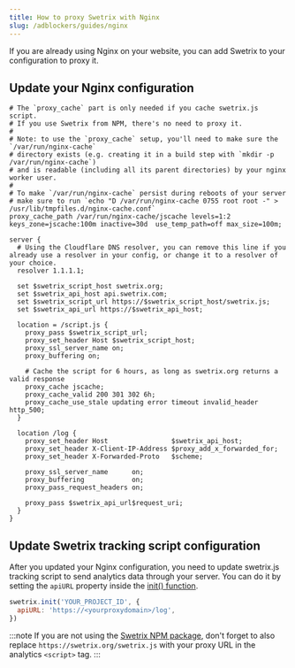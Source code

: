 ```yaml
---
title: How to proxy Swetrix with Nginx
slug: /adblockers/guides/nginx
---
```


If you are already using Nginx on your website, you can add Swetrix to your configuration to proxy it.

## Update your Nginx configuration
```
# The `proxy_cache` part is only needed if you cache swetrix.js script.
# If you use Swetrix from NPM, there's no need to proxy it.
#
# Note: to use the `proxy_cache` setup, you'll need to make sure the `/var/run/nginx-cache`
# directory exists (e.g. creating it in a build step with `mkdir -p /var/run/nginx-cache`)
# and is readable (including all its parent directories) by your nginx worker user.
#
# To make `/var/run/nginx-cache` persist during reboots of your server
# make sure to run `echo "D /var/run/nginx-cache 0755 root root -" > /usr/lib/tmpfiles.d/nginx-cache.conf`
proxy_cache_path /var/run/nginx-cache/jscache levels=1:2 keys_zone=jscache:100m inactive=30d  use_temp_path=off max_size=100m;

server {
  # Using the Cloudflare DNS resolver, you can remove this line if you already use a resolver in your config, or change it to a resolver of your choice.
  resolver 1.1.1.1;

  set $swetrix_script_host swetrix.org;
  set $swetrix_api_host api.swetrix.com;
  set $swetrix_script_url https://$swetrix_script_host/swetrix.js;
  set $swetrix_api_url https://$swetrix_api_host;

  location = /script.js {
    proxy_pass $swetrix_script_url;
    proxy_set_header Host $swetrix_script_host;
    proxy_ssl_server_name on;
    proxy_buffering on;

    # Cache the script for 6 hours, as long as swetrix.org returns a valid response
    proxy_cache jscache;
    proxy_cache_valid 200 301 302 6h;
    proxy_cache_use_stale updating error timeout invalid_header http_500;
  }

  location /log {
    proxy_set_header Host                $swetrix_api_host;
    proxy_set_header X-Client-IP-Address $proxy_add_x_forwarded_for;
    proxy_set_header X-Forwarded-Proto   $scheme;

    proxy_ssl_server_name      on;
    proxy_buffering            on;
    proxy_pass_request_headers on;

    proxy_pass $swetrix_api_url$request_uri;
  }
}
```

## Update Swetrix tracking script configuration
After you updated your Nginx configuration, you need to update swetrix.js tracking script to send analytics data through your server. You can do it by setting the `apiURL` property inside the [init() function](/swetrix-js-reference#init).

```javascript
swetrix.init('YOUR_PROJECT_ID', {
  apiURL: 'https://<yourproxydomain>/log',
})
```

:::note
If you are not using the [Swetrix NPM package](/install-script#install-swetrix-via-npm), don't forget to also replace `https://swetrix.org/swetrix.js` with your proxy URL in the analytics `<script>` tag.
:::
